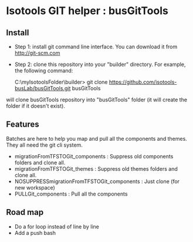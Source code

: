 # Isotools GIT helper : busGitTools

## Install
- Step 1: install git command line interface. You can download it from http://git-scm.com
- Step 2: clone this repository into your "builder" directory. For example, the following command:

    C:\myIsotoolsFolder\builder> git clone https://github.com/isotools-busLab/busGitTools.git busGitTools

will clone busGitTools repository into "busGitTools" folder (it will create the folder if it doesn't exist).

## Features

Batches are here to help you map and pull all the components and themes. They all need the git cli system.

- migrationFromTFSTOGit_components : Suppress old components folders and clone all.
- migrationFromTFSTOGit_themes : Suppress old themes folders and clone all.
- NOSUPPRESSmigrationFromTFSTOGit_components : Just clone (for new workspace) 
- PULLGit_components : Pull all the components

## Road map

- Do a for loop instead of line by line
- Add a push bash
